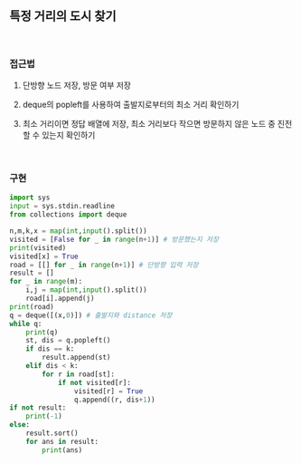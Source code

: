 ## 특정 거리의 도시 찾기

</br>

### 접근법
1. 단방향 노드 저장, 방문 여부 저장

2. deque의 popleft를 사용하여 출발지로부터의 최소 거리 확인하기

3. 최소 거리이면 정답 배열에 저장, 최소 거리보다 작으면 방문하지 않은 노드 중 진전할 수 있는지 확인하기

</br>

### 구현

```python
import sys
input = sys.stdin.readline
from collections import deque

n,m,k,x = map(int,input().split())
visited = [False for _ in range(n+1)] # 방문했는지 저장
print(visited)
visited[x] = True
road = [[] for _ in range(n+1)] # 단방향 입력 저장
result = []
for _ in range(m):
    i,j = map(int,input().split())
    road[i].append(j)
print(road)
q = deque([(x,0)]) # 출발지와 distance 저장
while q:
    print(q)
    st, dis = q.popleft()
    if dis == k:
        result.append(st)
    elif dis < k:
        for r in road[st]:
            if not visited[r]:
                visited[r] = True
                q.append((r, dis+1))
if not result:
    print(-1)
else:
    result.sort()
    for ans in result:
        print(ans)
```


        


